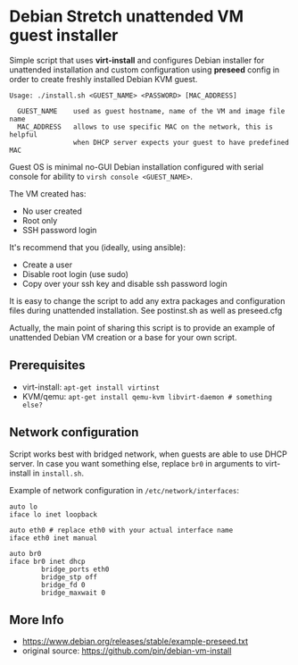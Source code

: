 # Debian Stretch unattended VM guest installer

Simple script that uses **virt-install** and configures Debian installer
for unattended installation and custom configuration using **preseed**
config in order to create freshly installed Debian KVM guest.

```
Usage: ./install.sh <GUEST_NAME> <PASSWORD> [MAC_ADDRESS]

  GUEST_NAME    used as guest hostname, name of the VM and image file name
  MAC_ADDRESS   allows to use specific MAC on the network, this is helpful
                when DHCP server expects your guest to have predefined MAC
```

Guest OS is minimal no-GUI Debian installation configured with serial console
for ability to `virsh console <GUEST_NAME>`.

The VM created has:

  - No user created
  - Root only
  - SSH password login

It's recommend that you (ideally, using ansible):

  - Create a user
  - Disable root login (use sudo)
  - Copy over your ssh key and disable ssh password login

It is easy to change the script to add any extra packages and configuration
files during unattended installation. See postinst.sh as well as preseed.cfg

Actually, the main point of sharing this script is to provide an example of
unattended Debian VM creation or a base for your own script.

Prerequisites
-------------
 * virt-install: `apt-get install virtinst`
 * KVM/qemu: `apt-get install qemu-kvm libvirt-daemon # something else?`

Network configuration
---------------------
Script works best with bridged network, when guests are able to use DHCP
server. In case you want something else, replace `br0` in arguments to
virt-install in `install.sh`.

Example of network configuration in `/etc/network/interfaces`:
```
auto lo
iface lo inet loopback

auto eth0 # replace eth0 with your actual interface name
iface eth0 inet manual

auto br0
iface br0 inet dhcp
        bridge_ports eth0
        bridge_stp off
        bridge_fd 0
        bridge_maxwait 0
```

More Info
---------
* https://www.debian.org/releases/stable/example-preseed.txt
* original source: https://github.com/pin/debian-vm-install
